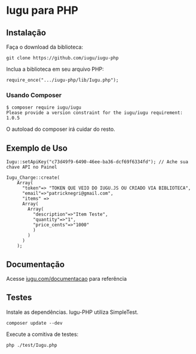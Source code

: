 # Iugu para PHP

## Instalação

Faça o download da biblioteca:

~~~
git clone https://github.com/iugu/iugu-php
~~~

Inclua a biblioteca em seu arquivo PHP:

~~~
require_once(".../iugu-php/lib/Iugu.php");
~~~

### Usando Composer

~~~
$ composer require iugu/iugu
Please provide a version constraint for the iugu/iugu requirement: 1.0.5
~~~

O autoload do composer irá cuidar do resto.

## Exemplo de Uso

~~~
Iugu::setApiKey("c73d49f9-6490-46ee-ba36-dcf69f6334fd"); // Ache sua chave API no Painel

Iugu_Charge::create(
    Array(
      "token"=> "TOKEN QUE VEIO DO IUGU.JS OU CRIADO VIA BIBLIOTECA",
      "email"=>"patricknegri@gmail.com",
      "items" => 
      Array(
        Array(
          "description"=>"Item Teste",
          "quantity"=>"1",
          "price_cents"=>"1000"
          )
        )
      )
    );
~~~

## Documentação

Acesse [iugu.com/documentacao](http://iugu.com/documentacao) para referência

## Testes

Instale as dependências. Iugu-PHP utiliza SimpleTest.

~~~
composer update --dev
~~~

Execute a comitiva de testes:
~~~
php ./test/Iugu.php
~~~
